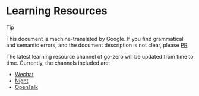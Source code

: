 # Learning Resources
> [!TIP]
> This document is machine-translated by Google. If you find grammatical and semantic errors, and the document description is not clear, please [PR](doc-contibute.md)

The latest learning resource channel of go-zero will be updated from time to time. Currently, the channels included are:
* [Wechat](wechat.md)
* [Night](goreading.md)
* [OpenTalk](gotalk.md)